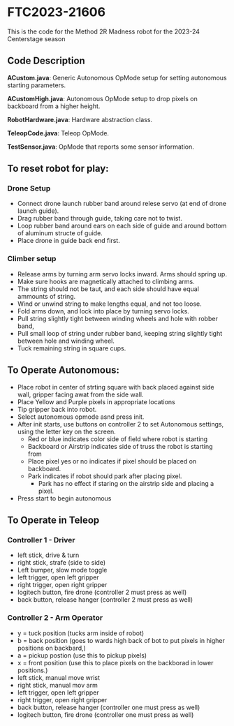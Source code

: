 # FTC2023-21606

This is the code for the Method 2R Madness robot for the 2023-24 Centerstage season

## Code Description

**ACustom.java**: Generic Autonomous OpMode setup for setting autonomous starting parameters.

**ACustomHigh.java**: Autonomous OpMode setup to drop pixels on backboard from a higher height.

**RobotHardware.java**: Hardware abstraction class.

**TeleopCode.java**: Teleop OpMode.

**TestSensor.java**: OpMode that reports some sensor information.

## To reset robot for play:

### Drone Setup
- Connect drone launch rubber band around relese servo (at end of drone launch guide).
- Drag rubber band through guide, taking care not to twist.
- Loop rubber band around ears on each side of guide and around bottom of aluminum structe of guide.
- Place drone in guide back end first.

### Climber setup
- Release arms by turning arm servo locks inward.  Arms should spring up.
- Make sure hooks are magnetically attached to climbing arms.
- The string should not be taut, and each side should have equal ammounts of string.
- Wind or unwind string to make lengths equal, and not too loose.  
- Fold arms down, and lock into place by turning servo locks.
- Pull string slightly tight between winding wheels and hole with robber band,
- Pull small loop of string under rubber band, keeping string slightly tight between hole and winding wheel.
- Tuck remaining string in square cups.


## To Operate Autonomous:

- Place robot in center of strting square with back placed against side wall, gripper facing awat from the side wall.
- Place Yellow and Purple pixels in appropriate locations
- Tip gripper back into robot.
- Select autonomous opmode asnd press init.
- After init starts, use buttons on controller 2 to set Autonomous settings, using the letter key on the screen.
    - Red or blue indicates color side of field where robot is starting
	- Backboard or Airstrip indicates side of truss the robot is starting from
	- Place pixel yes or no indicates if pixel should be placed on backboard.
	- Park indicates if robot should park after placing pixel.
        - Park has no effect if staring on the airstrip side and placing a pixel.
- Press start to begin autonomous

## To Operate in Teleop

### Controller 1 - Driver

- left stick, drive & turn
- right stick, strafe (side to side)
- Left bumper, slow mode toggle
- left trigger, open left gripper
- right trigger, open right gripper
- logitech button, fire drone (controller 2 must press as well)
- back button, release hanger (controller 2 must press as well)

### Controller 2 - Arm Operator

- y = tuck position (tucks arm inside of robot)
- b = back position (goes to wards high back of bot to put pixels in higher positions on backbard,)
- a = pickup postion (use this to pickup pixels)
- x = front position (use this to place pixels on the backborad in lower positions.)
- left stick, manual move wrist
- right stick, manual mov arm
- left trigger, open left gripper
- right trigger, open right gripper
- back button, release hanger (controller one must press as well)
- logitech button, fire drone (controller one must press as well)

		
		
